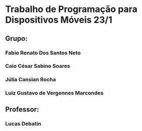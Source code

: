 # Trabalho de Programação para Dispositivos Móveis 23/1

## Grupo:
### Fabio Renato Dos Santos Neto
### Caio César Sabino Soares
### Júlia Cansian Rocha 
### Luiz Gustavo de Vergennes Marcondes

## Professor:
### Lucas Debatin